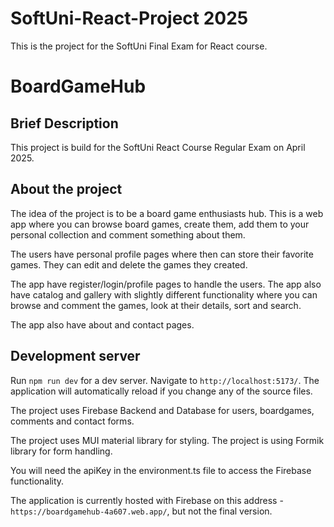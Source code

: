 # SoftUni-React-Project 2025
This is the project for the SoftUni Final Exam for React course.

# BoardGameHub

## Brief Description

This project is build for the SoftUni React Course Regular Exam on April 2025.

## About the project
The idea of the project is to be a board game enthusiasts hub. This is a web app where you can browse board games, create them, add them to your personal collection and comment something about them.

The users have personal profile pages where then can store their favorite games. They can edit and delete the games they created.

The app have register/login/profile pages to handle the users. The app also have catalog and gallery with slightly different functionality where you can browse and comment the games, look at their details, sort and search.

The app also have about and contact pages.

## Development server
Run `npm run dev` for a dev server. Navigate to `http://localhost:5173/`. The application will automatically reload if you change any of the source files.

The project uses Firebase Backend and Database for users, boardgames, comments and contact forms.

The project uses MUI material library for styling.
The project is using Formik library for form handling.

You will need the apiKey in the environment.ts file to access the Firebase functionality.

The application is currently hosted with Firebase on this address - `https://boardgamehub-4a607.web.app/`, but not the final version.
## 